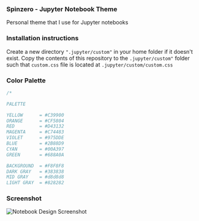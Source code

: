 ### Spinzero - Jupyter Notebook Theme
Personal theme that I use for Jupyter notebooks

### Installation instructions
Create a new directory `".jupyter/custom"` in your home folder if it doesn't exist.
Copy the contents of this repository to the `.jupyter/custom"` folder such that `custom.css` file is located at `.jupyter/custom/custom.css`

### Color Palette
```CSS
/*

PALETTE

YELLOW      = #C39900
ORANGE      = #CF5804
RED         = #D43132
MAGENTA     = #C74483
VIOLET      = #975DDE
BLUE        = #2B88D9
CYAN        = #00A397
GREEN       = #688A0A

BACKGROUND  = #F8F8F8
DARK GRAY   = #383838
MID GRAY    = #d8d8d8
LIGHT GRAY  = #828282

```

### Screenshot

![Notebook Design Screenshot](https://github.com/neilpanchal/spinzero-jupyter-theme/raw/master/screenshot.png "Notebook Design")
